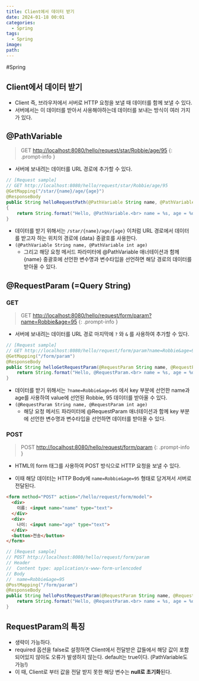 ```yaml
---
title: Client에서 데이터 받기
date: 2024-01-18 00:01
categories:
  - Spring
tags:
  - Spring
image: 
path:
---
```

#Spring 

## Client에서 데이터 받기
- Client 즉, 브라우저에서 서버로 HTTP 요청을 보낼 때 데이터를 함께 보낼 수 있다.
- 서버에서는 이 데이터를 받아서 사용해야하는데 데이터를 보내는 방식이 여러 가지가 있다.

## @PathVariable
>GET [http://localhost:8080/hello/request/star/Robbie/age/95](http://localhost:8080/hello/request/star/Robbie/age/95)
{: .prompt-info }

+ 서버에 보내려는 데이터를 URL 경로에 추가할 수 있다.

```java
// [Request sample]
// GET http://localhost:8080/hello/request/star/Robbie/age/95
@GetMapping("/star/{name}/age/{age}")
@ResponseBody
public String helloRequestPath(@PathVariable String name, @PathVariable int age)
{
    return String.format("Hello, @PathVariable.<br> name = %s, age = %d", name, age);
}
```

- 데이터를 받기 위해서는 `/star/{name}/age/{age}` 이처럼 URL 경로에서 데이터를 받고자 하는 위치의 경로에 {data} 중괄호를 사용한다.
- `(@PathVariable String name, @PathVariable int age)`
    - 그리고 해당 요청 메서드 파라미터에 @PathVariable 애너테이션과 함께 {name} 중괄호에 선언한 변수명과 변수타입을 선언하면 해당 경로의 데이터를 받아올 수 있다.

## @RequestParam (=Query String)

### GET

> GET [http://localhost:8080/hello/request/form/param?name=Robbie&age=95](http://localhost:8080/hello/request/form/param?name=Robbie&age=95)
{: .prompt-info }

+ 서버에 보내려는 데이터를 URL 경로 마지막에 `?` 와 `&` 를 사용하여 추가할 수 있다.

```java
// [Request sample]
// GET http://localhost:8080/hello/request/form/param?name=Robbie&age=95
@GetMapping("/form/param")
@ResponseBody
public String helloGetRequestParam(@RequestParam String name, @RequestParam int age) {
    return String.format("Hello, @RequestParam.<br> name = %s, age = %d", name, age);
}
```

- 데이터를 받기 위해서는 `?name=Robbie&age=95` 에서 key 부분에 선언한 name과 age를 사용하여 value에 선언된 Robbie, 95 데이터를 받아올 수 있다.
- `(@RequestParam String name, @RequestParam int age)`
    - 해당 요청 메서드 파라미터에 @RequestParam 애너테이션과 함께 key 부분에 선언한 변수명과 변수타입을 선언하면 데이터를 받아올 수 있다.

### POST
> POST [http://localhost:8080/hello/request/form/param](http://localhost:8080/hello/request/form/param)
{: .prompt-info }

+ HTML의 form 태그를 사용하여 POST 방식으로 HTTP 요청을 보낼 수 있다.
- 이때 해당 데이터는 HTTP Body에 `name=Robbie&age=95` 형태로 담겨져서 서버로 전달된다.

```html
<form method="POST" action="/hello/request/form/model">
  <div>
    이름: <input name="name" type="text">
  </div>
  <div>
    나이: <input name="age" type="text">
  </div>
  <button>전송</button>
</form>
```

```java
// [Request sample]
// POST http://localhost:8080/hello/request/form/param
// Header
//  Content type: application/x-www-form-urlencoded
// Body
//  name=Robbie&age=95
@PostMapping("/form/param")
@ResponseBody
public String helloPostRequestParam(@RequestParam String name, @RequestParam int age) {
    return String.format("Hello, @RequestParam.<br> name = %s, age = %d", name, age);
}
```

## RequestParam의 특징
+ 생략이 가능하다.
+ required 옵션을 false로 설정하면 Client에서 전달받은 값들에서 해당 값이 포함되어있지 않아도 오류가 발생하지 않는다. default는 true이다. (PathVariable도 가능!)
+ 이 때, Client로 부터 값을 전달 받지 못한 해당 변수는 **null로 초기화**된다.
